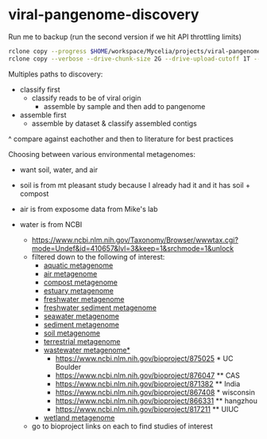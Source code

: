 # viral-pangenome-discovery

Run me to backup (run the second version if we hit API throttling limits)
```bash
rclone copy --progress $HOME/workspace/Mycelia/projects/viral-pangenome-discovery/data google_drive:Projects/viral-pangenome-discovery/data
rclone copy --verbose --drive-chunk-size 2G --drive-upload-cutoff 1T --tpslimit 1 --progress $HOME/workspace/Mycelia/projects/viral-pangenome-discovery/data google_drive:Projects/viral-pangenome-discovery/data
```

Multiples paths to discovery:
- classify first
    - classify reads to be of viral origin
        - assemble by sample and then add to pangenome
- assemble first
    - assemble by dataset & classify assembled contigs
    
^ compare against eachother and then to literature for best practices

Choosing between various environmental metagenomes:

- want soil, water, and air

- soil is from mt pleasant study because I already had it and it has soil + compost
- air is from exposome data from Mike's lab
- water is from NCBI
    - https://www.ncbi.nlm.nih.gov/Taxonomy/Browser/wwwtax.cgi?mode=Undef&id=410657&lvl=3&keep=1&srchmode=1&unlock
    - filtered down to the following of interest:
        - [aquatic metagenome](https://www.ncbi.nlm.nih.gov/Taxonomy/Browser/wwwtax.cgi?id=1169740)
        - [air metagenome](https://www.ncbi.nlm.nih.gov/Taxonomy/Browser/wwwtax.cgi?id=655179)
        - [compost metagenome](https://www.ncbi.nlm.nih.gov/Taxonomy/Browser/wwwtax.cgi?id=702656)
        - [estuary metagenome](https://www.ncbi.nlm.nih.gov/Taxonomy/Browser/wwwtax.cgi?id=1649191)
        - [freshwater metagenome](https://www.ncbi.nlm.nih.gov/Taxonomy/Browser/wwwtax.cgi?id=449393)
        - [freshwater sediment metagenome](https://www.ncbi.nlm.nih.gov/Taxonomy/Browser/wwwtax.cgi?id=556182)
        - [seawater metagenome](https://www.ncbi.nlm.nih.gov/Taxonomy/Browser/wwwtax.cgi?id=1561972)
        - [sediment metagenome](https://www.ncbi.nlm.nih.gov/Taxonomy/Browser/wwwtax.cgi?id=749907)
        - [soil metagenome](https://www.ncbi.nlm.nih.gov/Taxonomy/Browser/wwwtax.cgi?id=410658)
        - [terrestrial metagenome](https://www.ncbi.nlm.nih.gov/Taxonomy/Browser/wwwtax.cgi?id=1348798)
        - [wastewater metagenome*](https://www.ncbi.nlm.nih.gov/Taxonomy/Browser/wwwtax.cgi?id=527639)
            - https://www.ncbi.nlm.nih.gov/bioproject/875025 * UC Boulder
            - https://www.ncbi.nlm.nih.gov/bioproject/876047 ** CAS
            - https://www.ncbi.nlm.nih.gov/bioproject/871382 ** India
            - https://www.ncbi.nlm.nih.gov/bioproject/867408 * wisconsin
            - https://www.ncbi.nlm.nih.gov/bioproject/866331 ** hangzhou
            - https://www.ncbi.nlm.nih.gov/bioproject/817211 ** UIUC
        - [wetland metagenome](https://www.ncbi.nlm.nih.gov/Taxonomy/Browser/wwwtax.cgi?id=1325974)
    - go to bioproject links on each to find studies of interest
